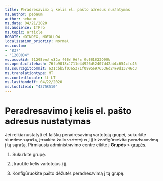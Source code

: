 ```yaml
---
title: Peradresavimo į kelis el. pašto adresus nustatymas
ms.author: pebaum
author: pebaum
ms.date: 04/21/2020
ms.audience: ITPro
ms.topic: article
ROBOTS: NOINDEX, NOFOLLOW
localization_priority: Normal
ms.custom:
- "837"
- "1200004"
ms.assetid: 81205bed-e32a-468d-9d4c-9e881622908b
ms.openlocfilehash: 76fb9018c1711e44926d52407d42ab8c654cfc45
ms.sourcegitcommit: 631cbb5f03e5371f0995e976536d24e9d13746c3
ms.translationtype: MT
ms.contentlocale: lt-LT
ms.lasthandoff: 04/22/2020
ms.locfileid: "43758510"
---
```

# <a name="setting-up-forwarding-to-multiple-email-addresses"></a>Peradresavimo į kelis el. pašto adresus nustatymas

Jei reikia nustatyti el. laiškų peradresavimą vartotojų grupei, sukurkite siuntimo sąrašą, įtraukite kelis vartotojus į jį ir konfigūruokite peradresavimą į tą sąrašą. Pirmiausia administravimo centre eikite į **Grupės** > [grupės](https://portal.office.com/adminportal/home#/groups).
  
1. Sukurkite grupę.

2. Įtraukite kelis vartotojus į jį.

3. Konfigūruokite pašto dėžutės peradresavimą į tą grupę.
